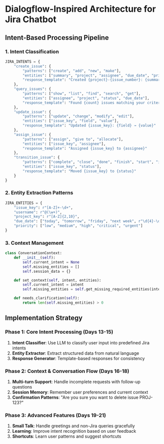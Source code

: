 # Dialogflow-Inspired Architecture for Jira Chatbot

## Intent-Based Processing Pipeline

### 1. Intent Classification
```python
JIRA_INTENTS = {
    "create_issue": {
        "patterns": ["create", "add", "new", "make"],
        "entities": ["summary", "project", "assignee", "due_date", "priority"],
        "response_template": "Created {project}-{issue_number}: {summary}"
    },
    "query_issues": {
        "patterns": ["show", "list", "find", "search", "get"],
        "entities": ["assignee", "project", "status", "due_date"],
        "response_template": "Found {count} issues matching your criteria"
    },
    "update_issue": {
        "patterns": ["update", "change", "modify", "edit"],
        "entities": ["issue_key", "field", "value"],
        "response_template": "Updated {issue_key}: {field} → {value}"
    },
    "assign_issue": {
        "patterns": ["assign", "give to", "allocate"],
        "entities": ["issue_key", "assignee"],
        "response_template": "Assigned {issue_key} to {assignee}"
    },
    "transition_issue": {
        "patterns": ["complete", "close", "done", "finish", "start", "in progress"],
        "entities": ["issue_key", "status"],
        "response_template": "Moved {issue_key} to {status}"
    }
}
```

### 2. Entity Extraction Patterns
```python
JIRA_ENTITIES = {
    "issue_key": r"[A-Z]+-\d+",
    "username": r"@(\w+)",
    "project_key": r"[A-Z]{2,10}",
    "due_date": ["today", "tomorrow", "friday", "next week", r"\d{4}-\d{2}-\d{2}"],
    "priority": ["low", "medium", "high", "critical", "urgent"]
}
```

### 3. Context Management
```python
class ConversationContext:
    def __init__(self):
        self.current_intent = None
        self.missing_entities = []
        self.session_data = {}

    def set_context(self, intent, entities):
        self.current_intent = intent
        self.missing_entities = self.get_missing_required_entities(intent, entities)

    def needs_clarification(self):
        return len(self.missing_entities) > 0
```

## Implementation Strategy

### Phase 1: Core Intent Processing (Days 13-15)
1. **Intent Classifier**: Use LLM to classify user input into predefined Jira intents
2. **Entity Extractor**: Extract structured data from natural language
3. **Response Generator**: Template-based responses for consistency

### Phase 2: Context & Conversation Flow (Days 16-18)
1. **Multi-turn Support**: Handle incomplete requests with follow-up questions
2. **Session Memory**: Remember user preferences and current context
3. **Confirmation Patterns**: "Are you sure you want to delete issue PROJ-123?"

### Phase 3: Advanced Features (Days 19-21)
1. **Small Talk**: Handle greetings and non-Jira queries gracefully
2. **Learning**: Improve intent recognition based on user feedback
3. **Shortcuts**: Learn user patterns and suggest shortcuts
